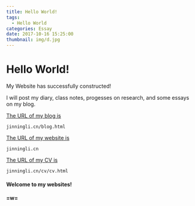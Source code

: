 ```yaml
---
title: Hello World!
tags:
  - Hello World
categories: Essay
date: 2017-10-16 15:25:00
thumbnail: img/d.jpg
---
```

# Hello World!
My Website has successfully constructed!

I will post my diary, class notes, progesses on research, and some essays on my blog.

<a href="jinningli.cn/blog.html">The URL of my blog is</a>
```
jinningli.cn/blog.html
```
<a href="jinningli.cn">The URL of my website is</a>
```
jinningli.cn
```
<a href="jinningli.cn/cv/cv.html">The URL of my CV is</a>
```
jinningli.cn/cv/cv.html
```

#### Welcome to my websites!

#### =w=
